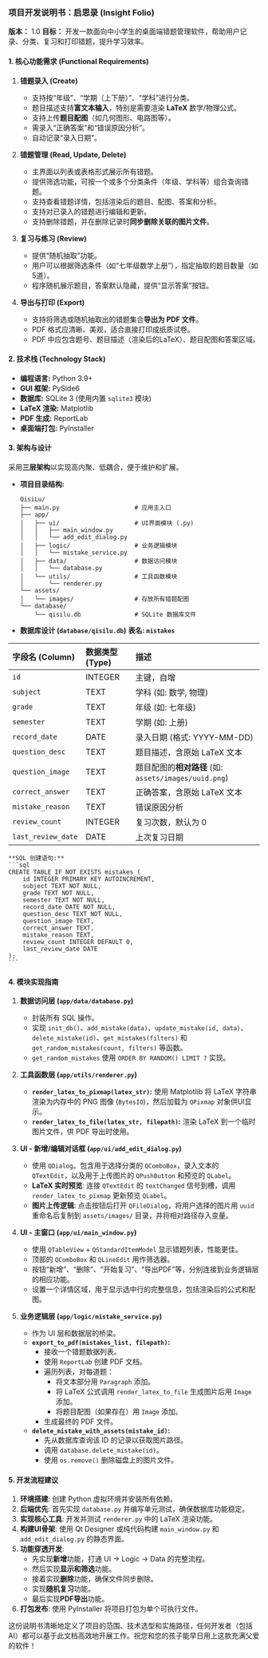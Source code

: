 ### **项目开发说明书：启思录 (Insight Folio)**

**版本：** 1.0
**目标：** 开发一款面向中小学生的桌面端错题管理软件，帮助用户记录、分类、复习和打印错题，提升学习效率。

#### **1. 核心功能需求 (Functional Requirements)**

1.  **错题录入 (Create)**
    *   支持按“年级”、“学期（上下册）”、“学科”进行分类。
    *   题目描述支持**富文本输入**，特别是需要渲染 **LaTeX** 数学/物理公式。
    *   支持上传**题目配图**（如几何图形、电路图等）。
    *   需录入“正确答案”和“错误原因分析”。
    *   自动记录“录入日期”。

2.  **错题管理 (Read, Update, Delete)**
    *   主界面以列表或表格形式展示所有错题。
    *   提供筛选功能，可按一个或多个分类条件（年级、学科等）组合查询错题。
    *   支持查看错题详情，包括渲染后的题目、配图、答案和分析。
    *   支持对已录入的错题进行编辑和更新。
    *   支持删除错题，并在删除记录时**同步删除关联的图片文件**。

3.  **复习与练习 (Review)**
    *   提供“随机抽取”功能。
    *   用户可以根据筛选条件（如“七年级数学上册”），指定抽取的题目数量（如5道）。
    *   程序随机展示题目，答案默认隐藏，提供“显示答案”按钮。

4.  **导出与打印 (Export)**
    *   支持将筛选或随机抽取出的错题集合**导出为 PDF 文件**。
    *   PDF 格式应清晰、美观，适合直接打印成纸质试卷。
    *   PDF 中应包含题号、题目描述（渲染后的LaTeX）、题目配图和答案区域。

#### **2. 技术栈 (Technology Stack)**

*   **编程语言:** Python 3.9+
*   **GUI 框架:** PySide6
*   **数据库:** SQLite 3 (使用内置 `sqlite3` 模块)
*   **LaTeX 渲染:** Matplotlib
*   **PDF 生成:** ReportLab
*   **桌面端打包:** PyInstaller

#### **3. 架构与设计**

采用**三层架构**以实现高内聚、低耦合，便于维护和扩展。

*   **项目目录结构:**
    ```
    QisiLu/
    ├── main.py                     # 应用主入口
    ├── app/
    │   ├── ui/                     # UI界面模块 (.py)
    │   │   ├── main_window.py
    │   │   └── add_edit_dialog.py
    │   ├── logic/                  # 业务逻辑模块
    │   │   └── mistake_service.py
    │   ├── data/                   # 数据访问模块
    │   │   └── database.py
    │   └── utils/                  # 工具函数模块
    │       └── renderer.py
    └── assets/
    │   └── images/                 # 存放所有错题配图
    └── database/
        └── qisilu.db               # SQLite 数据库文件
    ```

*   **数据库设计 (`database/qisilu.db`)**
    **表名: `mistakes`**

| 字段名 (Column) | 数据类型 (Type) | 描述 |
| :--- | :--- | :--- |
| `id` | INTEGER | 主键，自增 |
| `subject` | TEXT | 学科 (如: 数学, 物理) |
| `grade` | TEXT | 年级 (如: 七年级) |
| `semester` | TEXT | 学期 (如: 上册) |
| `record_date` | DATE | 录入日期 (格式: YYYY-MM-DD) |
| `question_desc` | TEXT | 题目描述，含原始 LaTeX 文本 |
| `question_image`| TEXT | 题目配图的**相对路径** (如: `assets/images/uuid.png`) |
| `correct_answer`| TEXT | 正确答案，含原始 LaTeX 文本 |
| `mistake_reason`| TEXT | 错误原因分析 |
| `review_count` | INTEGER | 复习次数，默认为 0 |
| `last_review_date`| DATE | 上次复习日期 |

    **SQL 创建语句:**
    ```sql
    CREATE TABLE IF NOT EXISTS mistakes (
        id INTEGER PRIMARY KEY AUTOINCREMENT,
        subject TEXT NOT NULL,
        grade TEXT NOT NULL,
        semester TEXT NOT NULL,
        record_date DATE NOT NULL,
        question_desc TEXT NOT NULL,
        question_image TEXT,
        correct_answer TEXT,
        mistake_reason TEXT,
        review_count INTEGER DEFAULT 0,
        last_review_date DATE
    );
    ```

#### **4. 模块实现指南**

1.  **数据访问层 (`app/data/database.py`)**
    *   封装所有 SQL 操作。
    *   实现 `init_db()`、`add_mistake(data)`、`update_mistake(id, data)`、`delete_mistake(id)`、`get_mistakes(filters)` 和 `get_random_mistakes(count, filters)` 等函数。
    *   `get_random_mistakes` 使用 `ORDER BY RANDOM() LIMIT ?` 实现。

2.  **工具函数层 (`app/utils/renderer.py`)**
    *   **`render_latex_to_pixmap(latex_str)`:** 使用 Matplotlib 将 LaTeX 字符串渲染为内存中的 PNG 图像 (`BytesIO`)，然后加载为 `QPixmap` 对象供UI显示。
    *   **`render_latex_to_file(latex_str, filepath)`:** 渲染 LaTeX 到一个临时图片文件，供 PDF 导出时使用。

3.  **UI - 新增/编辑对话框 (`app/ui/add_edit_dialog.py`)**
    *   使用 `QDialog`。包含用于选择分类的 `QComboBox`，录入文本的 `QTextEdit`，以及用于上传图片的 `QPushButton` 和预览的 `QLabel`。
    *   **LaTeX 实时预览**: 连接 `QTextEdit` 的 `textChanged` 信号到槽，调用 `render_latex_to_pixmap` 更新预览 `QLabel`。
    *   **图片上传逻辑**: 点击按钮后打开 `QFileDialog`，将用户选择的图片用 `uuid` 重命名后复制到 `assets/images/` 目录，并将相对路径存入变量。

4.  **UI - 主窗口 (`app/ui/main_window.py`)**
    *   使用 `QTableView` + `QStandardItemModel` 显示错题列表，性能更佳。
    *   顶部的 `QComboBox` 和 `QLineEdit` 用作筛选器。
    *   按钮“新增”、“删除”、“开始复习”、“导出PDF”等，分别连接到业务逻辑层的相应功能。
    *   设置一个详情区域，用于显示选中行的完整信息，包括渲染后的公式和配图。

5.  **业务逻辑层 (`app/logic/mistake_service.py`)**
    *   作为 UI 层和数据层的桥梁。
    *   **`export_to_pdf(mistakes_list, filepath)`:**
        *   接收一个错题数据列表。
        *   使用 `ReportLab` 创建 PDF 文档。
        *   遍历列表，对每道题：
            *   将文本部分用 `Paragraph` 添加。
            *   将 LaTeX 公式调用 `render_latex_to_file` 生成图片后用 `Image` 添加。
            *   将题目配图（如果存在）用 `Image` 添加。
        *   生成最终的 PDF 文件。
    *   **`delete_mistake_with_assets(mistake_id)`:**
        *   先从数据库查询该 ID 的记录以获取图片路径。
        *   调用 `database.delete_mistake(id)`。
        *   使用 `os.remove()` 删除磁盘上的图片文件。

#### **5. 开发流程建议**
1.  **环境搭建**: 创建 Python 虚拟环境并安装所有依赖。
2.  **后端优先**: 首先实现 `database.py` 并编写单元测试，确保数据库功能稳定。
3.  **实现核心工具**: 开发并测试 `renderer.py` 中的 LaTeX 渲染功能。
4.  **构建UI骨架**: 使用 Qt Designer 或纯代码构建 `main_window.py` 和 `add_edit_dialog.py` 的静态界面。
5.  **功能穿透开发**:
    *   先实现**新增**功能，打通 UI -> Logic -> Data 的完整流程。
    *   然后实现**显示和筛选**功能。
    *   接着实现**删除**功能，确保文件同步删除。
    *   实现**随机复习**功能。
    *   最后实现**PDF导出**功能。
6.  **打包发布**: 使用 PyInstaller 将项目打包为单个可执行文件。

这份说明书清晰地定义了项目的范围、技术选型和实施路径，任何开发者（包括AI）都可以基于此文档高效地开展工作。祝您和您的孩子能早日用上这款充满父爱的软件！
